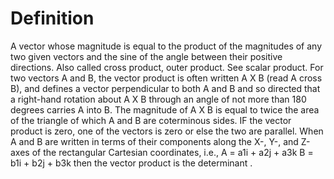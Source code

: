 # Definition

A vector whose magnitude is equal to the product of the magnitudes of
any two given vectors and the sine of the angle between their positive
directions. Also called cross product, outer product. See scalar
product. For two vectors A and B, the vector product is often written A
X B (read A cross B), and defines a vector perpendicular to both A and B
and so directed that a right-hand rotation about A X B through an angle
of not more than 180 degrees carries A into B. The magnitude of A X B is
equal to twice the area of the triangle of which A and B are coterminous
sides. IF the vector product is zero, one of the vectors is zero or else
the two are parallel. When A and B are written in terms of their
components along the X-, Y-, and Z-axes of the rectangular Cartesian
coordinates, i.e., A = a1i + a2j + a3k B = b1i + b2j + b3k then the
vector product is the determinant .
